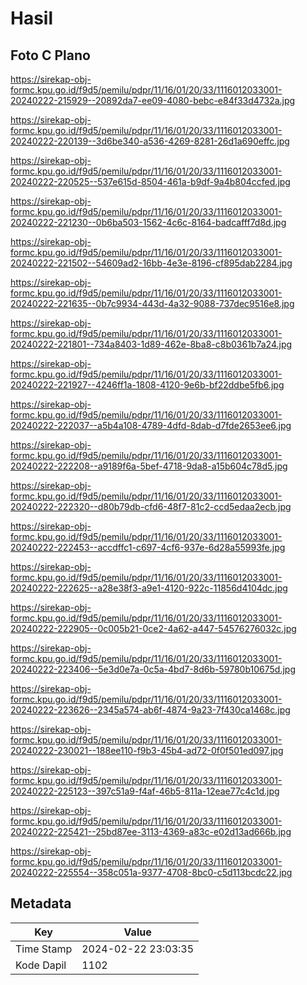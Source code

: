 # Hasil

## Foto C Plano

https://sirekap-obj-formc.kpu.go.id/f9d5/pemilu/pdpr/11/16/01/20/33/1116012033001-20240222-215929--20892da7-ee09-4080-bebc-e84f33d4732a.jpg

https://sirekap-obj-formc.kpu.go.id/f9d5/pemilu/pdpr/11/16/01/20/33/1116012033001-20240222-220139--3d6be340-a536-4269-8281-26d1a690effc.jpg

https://sirekap-obj-formc.kpu.go.id/f9d5/pemilu/pdpr/11/16/01/20/33/1116012033001-20240222-220525--537e615d-8504-461a-b9df-9a4b804ccfed.jpg

https://sirekap-obj-formc.kpu.go.id/f9d5/pemilu/pdpr/11/16/01/20/33/1116012033001-20240222-221230--0b6ba503-1562-4c6c-8164-badcafff7d8d.jpg

https://sirekap-obj-formc.kpu.go.id/f9d5/pemilu/pdpr/11/16/01/20/33/1116012033001-20240222-221502--54609ad2-16bb-4e3e-8196-cf895dab2284.jpg

https://sirekap-obj-formc.kpu.go.id/f9d5/pemilu/pdpr/11/16/01/20/33/1116012033001-20240222-221635--0b7c9934-443d-4a32-9088-737dec9516e8.jpg

https://sirekap-obj-formc.kpu.go.id/f9d5/pemilu/pdpr/11/16/01/20/33/1116012033001-20240222-221801--734a8403-1d89-462e-8ba8-c8b0361b7a24.jpg

https://sirekap-obj-formc.kpu.go.id/f9d5/pemilu/pdpr/11/16/01/20/33/1116012033001-20240222-221927--4246ff1a-1808-4120-9e6b-bf22ddbe5fb6.jpg

https://sirekap-obj-formc.kpu.go.id/f9d5/pemilu/pdpr/11/16/01/20/33/1116012033001-20240222-222037--a5b4a108-4789-4dfd-8dab-d7fde2653ee6.jpg

https://sirekap-obj-formc.kpu.go.id/f9d5/pemilu/pdpr/11/16/01/20/33/1116012033001-20240222-222208--a9189f6a-5bef-4718-9da8-a15b604c78d5.jpg

https://sirekap-obj-formc.kpu.go.id/f9d5/pemilu/pdpr/11/16/01/20/33/1116012033001-20240222-222320--d80b79db-cfd6-48f7-81c2-ccd5edaa2ecb.jpg

https://sirekap-obj-formc.kpu.go.id/f9d5/pemilu/pdpr/11/16/01/20/33/1116012033001-20240222-222453--accdffc1-c697-4cf6-937e-6d28a55993fe.jpg

https://sirekap-obj-formc.kpu.go.id/f9d5/pemilu/pdpr/11/16/01/20/33/1116012033001-20240222-222625--a28e38f3-a9e1-4120-922c-11856d4104dc.jpg

https://sirekap-obj-formc.kpu.go.id/f9d5/pemilu/pdpr/11/16/01/20/33/1116012033001-20240222-222905--0c005b21-0ce2-4a62-a447-54576276032c.jpg

https://sirekap-obj-formc.kpu.go.id/f9d5/pemilu/pdpr/11/16/01/20/33/1116012033001-20240222-223406--5e3d0e7a-0c5a-4bd7-8d6b-59780b10675d.jpg

https://sirekap-obj-formc.kpu.go.id/f9d5/pemilu/pdpr/11/16/01/20/33/1116012033001-20240222-223626--2345a574-ab6f-4874-9a23-7f430ca1468c.jpg

https://sirekap-obj-formc.kpu.go.id/f9d5/pemilu/pdpr/11/16/01/20/33/1116012033001-20240222-230021--188ee110-f9b3-45b4-ad72-0f0f501ed097.jpg

https://sirekap-obj-formc.kpu.go.id/f9d5/pemilu/pdpr/11/16/01/20/33/1116012033001-20240222-225123--397c51a9-f4af-46b5-811a-12eae77c4c1d.jpg

https://sirekap-obj-formc.kpu.go.id/f9d5/pemilu/pdpr/11/16/01/20/33/1116012033001-20240222-225421--25bd87ee-3113-4369-a83c-e02d13ad666b.jpg

https://sirekap-obj-formc.kpu.go.id/f9d5/pemilu/pdpr/11/16/01/20/33/1116012033001-20240222-225554--358c051a-9377-4708-8bc0-c5d113bcdc22.jpg


## Metadata

| Key        | Value               |
| ---------- | ------------------- |
| Time Stamp | 2024-02-22 23:03:35 |
| Kode Dapil | 1102                |



